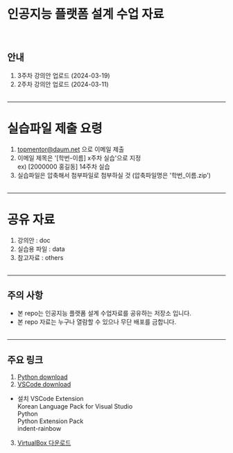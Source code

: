 # 인공지능 플랫폼 설계 수업 자료 
<br>

## 안내
1. 3주차 강의안 업로드 (2024-03-19)
2. 2주차 강의안 업로드 (2024-03-11)
<br><br>

-----------------------------------
# 실습파일 제출 요령

1. topmentor@daum.net 으로 이메일 제출 
2. 이메일 제목은 '[학번-이름] x주차 실습'으로 지정 <br>
   ex) [2000000 홍길동] 14주차 실습
3. 실습파일은 압축해서 첨부파일로 첨부하실 것 
   (압축파일명은 '학번_이름.zip')
<br><br>


-----------------------------------
# 공유 자료

1. 강의안 : doc 
2. 실습용 파일 : data
3. 참고자료 : others
<br><br>

-----------------------------------
## 주의 사항
* 본 repo는 인공지능 플랫폼 설계 수업자료를 공유하는 저장소 입니다. 
* 본 repo 자료는 누구나 열람할 수 있으나 무단 배포를 금합니다.
<br><br>

-----------------------------------

## 주요 링크
1. [Python download](https://www.python.org/downloads/) <br>
2. [VSCode download](https://code.visualstudio.com) <br>
* 설치 VSCode Extension<br>
 Korean Language Pack for Visual Studio<br>
 Python<br>
 Python Extension Pack<br>
 indent-rainbow<br>
3. [VirtualBox 다운로드](https://www.virtualbox.org/wiki/Downloads) <br>

<br><br>



